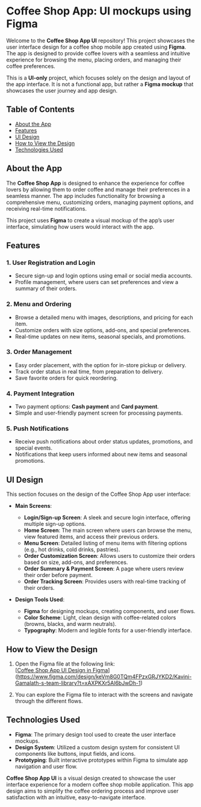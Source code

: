 # Coffee Shop App: UI mockups using Figma

Welcome to the **Coffee Shop App UI** repository! This project showcases the user interface design for a coffee shop mobile app created using **Figma**. The app is designed to provide coffee lovers with a seamless and intuitive experience for browsing the menu, placing orders, and managing their coffee preferences.

This is a **UI-only** project, which focuses solely on the design and layout of the app interface. It is not a functional app, but rather a **Figma mockup** that showcases the user journey and app design.

## Table of Contents

- [About the App](#about-the-app)
- [Features](#features)
- [UI Design](#ui-design)
- [How to View the Design](#how-to-view-the-design)
- [Technologies Used](#technologies-used)


## About the App

The **Coffee Shop App** is designed to enhance the experience for coffee lovers by allowing them to order coffee and manage their preferences in a seamless manner. The app includes functionality for browsing a comprehensive menu, customizing orders, managing payment options, and receiving real-time notifications.

This project uses **Figma** to create a visual mockup of the app’s user interface, simulating how users would interact with the app.

## Features

### 1. **User Registration and Login**
- Secure sign-up and login options using email or social media accounts.
- Profile management, where users can set preferences and view a summary of their orders.

### 2. **Menu and Ordering**
- Browse a detailed menu with images, descriptions, and pricing for each item.
- Customize orders with size options, add-ons, and special preferences.
- Real-time updates on new items, seasonal specials, and promotions.

### 3. **Order Management**
- Easy order placement, with the option for in-store pickup or delivery.
- Track order status in real time, from preparation to delivery.
- Save favorite orders for quick reordering.

### 4. **Payment Integration**
- Two payment options: **Cash payment** and **Card payment**.
- Simple and user-friendly payment screen for processing payments.

### 5. **Push Notifications**
- Receive push notifications about order status updates, promotions, and special events.
- Notifications that keep users informed about new items and seasonal promotions.

## UI Design

This section focuses on the design of the Coffee Shop App user interface:

- **Main Screens**: 
  - **Login/Sign-up Screen**: A sleek and secure login interface, offering multiple sign-up options.
  - **Home Screen**: The main screen where users can browse the menu, view featured items, and access their previous orders.
  - **Menu Screen**: Detailed listing of menu items with filtering options (e.g., hot drinks, cold drinks, pastries).
  - **Order Customization Screen**: Allows users to customize their orders based on size, add-ons, and preferences.
  - **Order Summary & Payment Screen**: A page where users review their order before payment.
  - **Order Tracking Screen**: Provides users with real-time tracking of their orders.

- **Design Tools Used**: 
  - **Figma** for designing mockups, creating components, and user flows.
  - **Color Scheme**: Light, clean design with coffee-related colors (browns, blacks, and warm neutrals).
  - **Typography**: Modern and legible fonts for a user-friendly interface.

## How to View the Design

1. Open the Figma file at the following link:  
   [[Coffee Shop App UI Design in Figma](#)](https://www.figma.com/design/keVm8G0TQm4FPzxGRJYKD2/Kavini-Gamalath-s-team-library?t=xAXPKXr5Al6bJwDh-1)  
   
2. You can explore the Figma file to interact with the screens and navigate through the different flows.

## Technologies Used

- **Figma**: The primary design tool used to create the user interface mockups.
- **Design System**: Utilized a custom design system for consistent UI components like buttons, input fields, and icons.
- **Prototyping**: Built interactive prototypes within Figma to simulate app navigation and user flow.


**Coffee Shop App UI** is a visual design created to showcase the user interface experience for a modern coffee shop mobile application. This app design aims to simplify the coffee ordering process and improve user satisfaction with an intuitive, easy-to-navigate interface.
